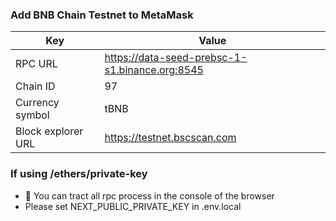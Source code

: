 ### Add BNB Chain Testnet to MetaMask
| Key | Value |
|-------|-------|
| RPC URL | https://data-seed-prebsc-1-s1.binance.org:8545 |
| Chain ID | 97 |
| Currency symbol | tBNB |
| Block explorer URL | https://testnet.bscscan.com |

### If using /ethers/private-key
- 👏 You can tract all rpc process in the console of the browser
- Please set NEXT_PUBLIC_PRIVATE_KEY in .env.local